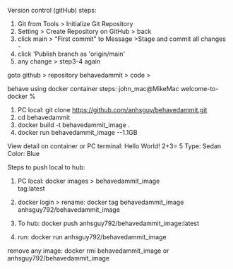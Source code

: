 Version control (gitHub) steps:
1. Git from Tools > Initialize Git Repository
2. Setting > Create Repository on GitHub > back
3. click main > "First commit" to Message >Stage and commit all changes -
4. click 'Publish branch as 'origin/main'
5. any change > step3-4 again

goto github > repository behavedammit > code >

behave using docker container steps:
john_mac@MikeMac welcome-to-docker %
1. PC local: git clone https://github.com/anhsguy/behavedammit.git
2. cd behavedammit
3. docker build -t behavedammit_image .
4. docker run behavedammit_image --1.1GB

View detail on container or PC terminal: Hello World! 2+3= 5 Type: Sedan Color: Blue

Steps to push local to hub:

1. PC local: docker images > behavedammit_image  
   tag:latest

2. docker login > rename: docker tag behavedammit_image anhsguy792/behavedammit_image

3. To hub: docker push anhsguy792/behavedammit_image:latest

4. run: docker run anhsguy792/behavedammit_image

remove any image: docker rmi behavedammit_image or anhsguy792/behavedammit_image